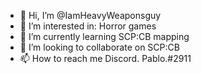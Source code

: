 - 👋 Hi, I’m @IamHeavyWeaponsguy
- 👀 I’m interested in: Horror games
- 🌱 I’m currently learning SCP:CB mapping
- 💞️ I’m looking to collaborate on SCP:CB
- 📫 How to reach me Discord. Pablo.#2911

<!---
IamHeavyWeaponsguy/IamHeavyWeaponsguy is a ✨ special ✨ repository because its `README.md` (this file) appears on your GitHub profile.
You can click the Preview link to take a look at your changes.
--->
